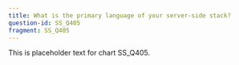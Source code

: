 ```yaml
---
title: What is the primary language of your server-side stack?
question-id: SS_Q405
fragment: SS_Q405
---
```

This is placeholder text for chart SS_Q405.
